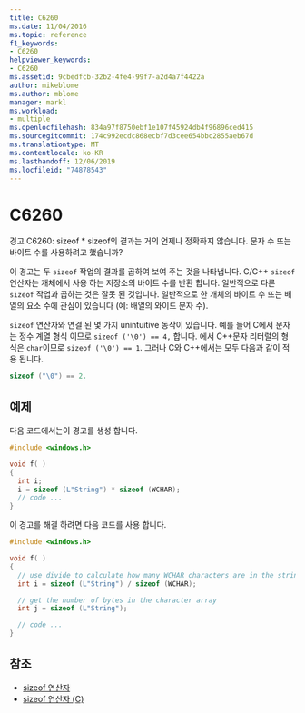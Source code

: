 ```yaml
---
title: C6260
ms.date: 11/04/2016
ms.topic: reference
f1_keywords:
- C6260
helpviewer_keywords:
- C6260
ms.assetid: 9cbedfcb-32b2-4fe4-99f7-a2d4a7f4422a
author: mikeblome
ms.author: mblome
manager: markl
ms.workload:
- multiple
ms.openlocfilehash: 834a97f8750ebf1e107f45924db4f96896ced415
ms.sourcegitcommit: 174c992ecdc868ecbf7d3cee654bbc2855aeb67d
ms.translationtype: MT
ms.contentlocale: ko-KR
ms.lasthandoff: 12/06/2019
ms.locfileid: "74878543"
---
```

# <a name="c6260"></a>C6260
경고 C6260: sizeof * sizeof의 결과는 거의 언제나 정확하지 않습니다. 문자 수 또는 바이트 수를 사용하려고 했습니까?

 이 경고는 두 `sizeof` 작업의 결과를 곱하여 보여 주는 것을 나타냅니다. C/C++ `sizeof` 연산자는 개체에서 사용 하는 저장소의 바이트 수를 반환 합니다. 일반적으로 다른 `sizeof` 작업과 곱하는 것은 잘못 된 것입니다. 일반적으로 한 개체의 바이트 수 또는 배열의 요소 수에 관심이 있습니다 (예: 배열의 와이드 문자 수).

 `sizeof` 연산자와 연결 된 몇 가지 unintuitive 동작이 있습니다. 예를 들어 C에서 문자는 정수 계열 형식 이므로 `sizeof ('\0') == 4,` 합니다. 에서 C++문자 리터럴의 형식은 `char`이므로 `sizeof ('\0') == 1`. 그러나 C와 C++에서는 모두 다음과 같이 적용 됩니다.

```cpp
sizeof ("\0") == 2.
```

## <a name="example"></a>예제
 다음 코드에서는이 경고를 생성 합니다.

```cpp
#include <windows.h>

void f( )
{
  int i;
  i = sizeof (L"String") * sizeof (WCHAR);
  // code ...
}
```

 이 경고를 해결 하려면 다음 코드를 사용 합니다.

```cpp
#include <windows.h>

void f( )
{
  // use divide to calculate how many WCHAR characters are in the string
  int i = sizeof (L"String") / sizeof (WCHAR);

  // get the number of bytes in the character array
  int j = sizeof (L"String");

  // code ...
}
```

## <a name="see-also"></a>참조

- [sizeof 연산자](/cpp/cpp/sizeof-operator)
- [sizeof 연산자 (C)](/cpp/c-language/sizeof-operator-c)
